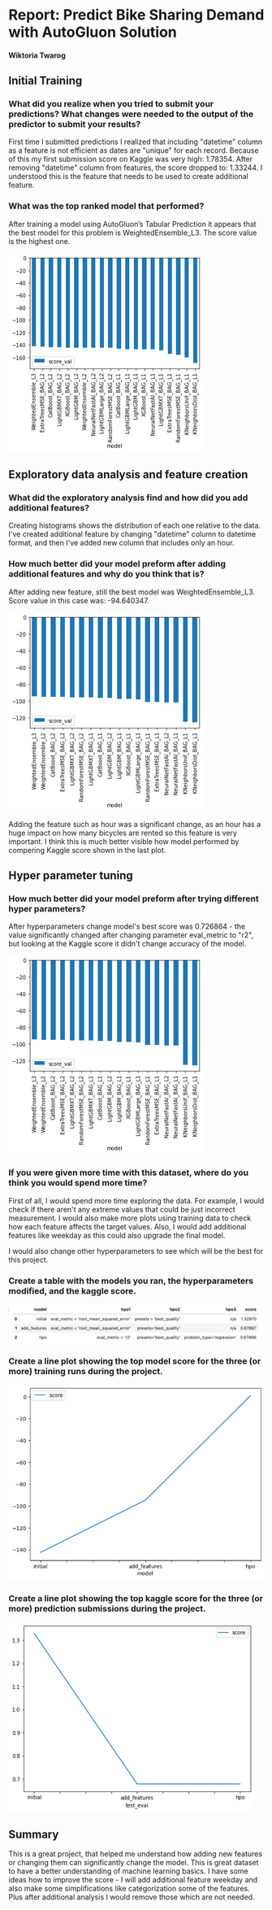 # Report: Predict Bike Sharing Demand with AutoGluon Solution
#### Wiktoria Twarog

## Initial Training
### What did you realize when you tried to submit your predictions? What changes were needed to the output of the predictor to submit your results?
First time I submitted predictions I realized that including "datetime" column as a feature is not efficient as dates are "unique" for each record. Because of this my first submission score on Kaggle  was very high: 1.78354. After removing "datetime" column from features, the score dropped to: 1.33244. I understood this is the feature that needs to be used to create additional feature.

### What was the top ranked model that performed?
After training a model using AutoGluon’s Tabular Prediction it appears that the best model for this problem is WeightedEnsemble_L3. The score value is the highest one.

![leaderboard_1st_submission.png](img/leaderboard_1st_submission.png)

## Exploratory data analysis and feature creation
### What did the exploratory analysis find and how did you add additional features?
Creating histograms shows the distribution of each one relative to the data.
I've created additional feature by changing "datetime" column to datetime format, and then I've added new column that includes only an hour.

### How much better did your model preform after adding additional features and why do you think that is?

After adding new feature, still the best model was WeightedEnsemble_L3.  Score value in this case was: -94.640347.

![leaderboard_new_features.png](img/leaderboard_new_features.png)

Adding the feature such as hour was a significant change, as an hour has a huge impact on how many bicycles are rented so this feature is very important.
I think this is much better visible how model performed by compering Kaggle score shown in the last plot.

## Hyper parameter tuning
### How much better did your model preform after trying different hyper parameters?

After hyperparameters change model's best score was 0.726864 - the value significantly changed after changing parameter eval_metric to "r2", but looking at the Kaggle score it didn't change accuracy of the model.

![leaderboard_hyperparameters.png](img/leaderboard_hyperparameters.png)

### If you were given more time with this dataset, where do you think you would spend more time?
First of all, I would spend more time exploring the data. For example, I would check if there aren't any extreme values that could be just incorrect measurement. I would also make more plots using training data to check how each feature affects the target values.
Also, I would add additional features like weekday as this could also upgrade the final model.

I would also change other hyperparameters to see which will be the best for this project.

### Create a table with the models you ran, the hyperparameters modified, and the kaggle score.

![hyperparameter_table.png](img/hyperparameter_table.png)

### Create a line plot showing the top model score for the three (or more) training runs during the project.

![model_train_score.png](img/model_train_score.png)

### Create a line plot showing the top kaggle score for the three (or more) prediction submissions during the project.

![model_test_score.png](img/model_test_score.png)

## Summary
This is a great project, that helped me understand how adding new features or changing them can significantly change the model. This is great dataset to have a better understanding of machine learning basics.
I have some ideas how to improve the score - I will add additional feature weekday and also make some simplifications like categorization some of the features. Plus after additional analysis I would remove those which are not needed.
